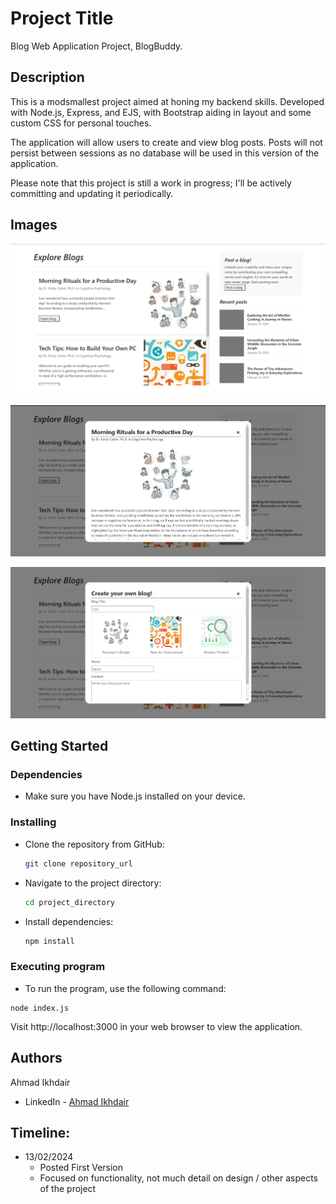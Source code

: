 # Project Title

Blog Web Application Project, BlogBuddy.

## Description

This is a modsmallest project aimed at honing my backend skills. Developed with Node.js, Express, and EJS, with Bootstrap aiding in layout and some custom CSS for personal touches. 

The application will allow users to create and view blog posts. Posts will not persist between sessions as no database will be used in this version of the application. 

Please note that this project is still a work in progress; I'll be actively committing and updating it periodically.

## Images

![](/project-screenshots/home.png)

![](/project-screenshots/view.png)

![](/project-screenshots/post.png)

## Getting Started

### Dependencies

* Make sure you have Node.js installed on your device.

### Installing

* Clone the repository from GitHub:

  ```sh
  git clone repository_url
  ```

* Navigate to the project directory:

  ```sh
  cd project_directory
  ```

* Install dependencies:

  ```sh
  npm install
  ```

### Executing program

* To run the program, use the following command:

```
node index.js
```

Visit http://localhost:3000 in your web browser to view the application.

## Authors

Ahmad Ikhdair 
- LinkedIn - [Ahmad Ikhdair](https://www.linkedin.com/in/ahmad-ikhdair/)

## Timeline:

* 13/02/2024
    * Posted First Version
    * Focused on functionality, not much detail on design / other aspects of the project
